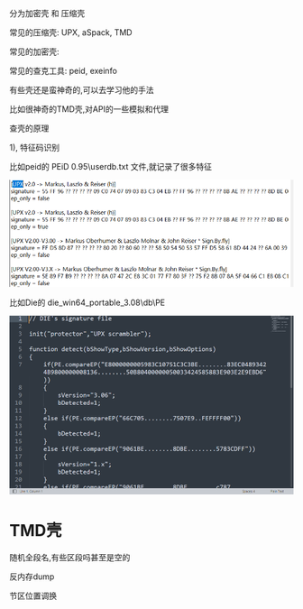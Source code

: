 分为加密壳 和 压缩壳

常见的压缩壳: UPX, aSpack, TMD

常见的加密壳: 

常见的查克工具: peid, exeinfo 





有些壳还是蛮神奇的,可以去学习他的手法

比如很神奇的TMD壳,对API的一些模拟和代理



查壳的原理

1), 特征码识别

比如peid的 PEiD 0.95\userdb.txt 文件,就记录了很多特征

![image-20230801095055661](img/image-20230801095055661.png)

比如Die的 die_win64_portable_3.08\db\PE

![image-20230801095336364](img/image-20230801095336364.png)





# TMD壳



随机全段名,有些区段吗甚至是空的

反内存dump

节区位置调换
